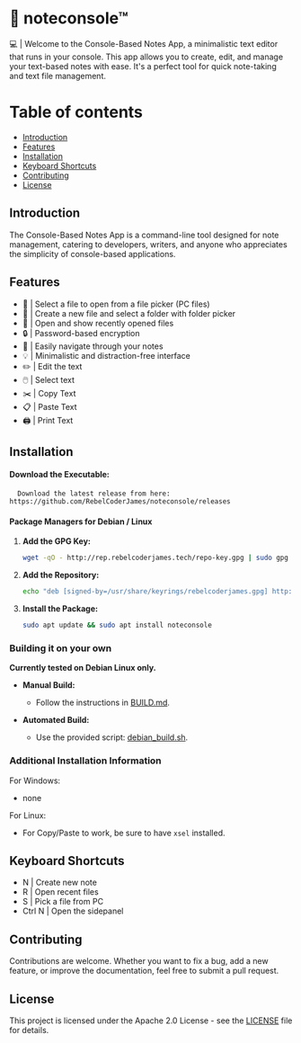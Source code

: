 # 📝 noteconsole™

💻 | Welcome to the Console-Based Notes App, a minimalistic text editor that runs in your console. 
      This app allows you to create, edit, and manage your text-based notes with ease. 
       It's a perfect tool for quick note-taking and text file management.

# Table of contents

- [Introduction](#introduction)
- [Features](#features)
- [Installation](#Installation)
- [Keyboard Shortcuts](#keyboard-shortcuts)
- [Contributing](#contributing)
- [License](#license)

## Introduction

The Console-Based Notes App is a command-line tool designed for note management, catering to developers, 
writers, and anyone who appreciates the simplicity of console-based applications.

## Features

- 📁 | Select a file to open from a file picker (PC files)
- 📁 | Create a new file and select a folder with folder picker
- 📝 | Open and show recently opened files
- 🔒 | Password-based encryption
- 🧭 | Easily navigate through your notes
- 💡 | Minimalistic and distraction-free interface
- ✏️ | Edit the text
- 🖱️ | Select text
- ✂️ | Copy Text
- 📋 | Paste Text
- 🖨️ | Print Text

## Installation
#### Download the Executable:
      Download the latest release from here: https://github.com/RebelCoderJames/noteconsole/releases


#### Package Managers for Debian / Linux

1. **Add the GPG Key:**
   ```bash
   wget -qO - http://rep.rebelcoderjames.tech/repo-key.gpg | sudo gpg --dearmor -o /usr/share/keyrings/rebelcoderjames.gpg
   ```

2. **Add the Repository:**
   ```bash
   echo "deb [signed-by=/usr/share/keyrings/rebelcoderjames.gpg] http://rep.rebelcoderjames.tech/ stable main" | sudo tee /etc/apt/sources.list.d/rebelcoderjames.list
   ```

3. **Install the Package:**
   ```bash
   sudo apt update && sudo apt install noteconsole
   ```

### Building it on your own

**Currently tested on Debian Linux only.**

- **Manual Build:**
  - Follow the instructions in [BUILD.md](./BUILD.md).

- **Automated Build:**
  - Use the provided script: [debian_build.sh](./debian_build.sh).


### Additional Installation Information

For Windows:
- none

For Linux:
- For Copy/Paste to work, be sure to have `xsel` installed.

## Keyboard Shortcuts

- N | Create new note
- R | Open recent files
- S | Pick a file from PC
- Ctrl N | Open the sidepanel

## Contributing

Contributions are welcome. 
Whether you want to fix a bug, add a new feature, or improve the documentation, feel free to submit a pull request. 

## License
This project is licensed under the Apache 2.0 License - see the [LICENSE](LICENSE) file for details.
